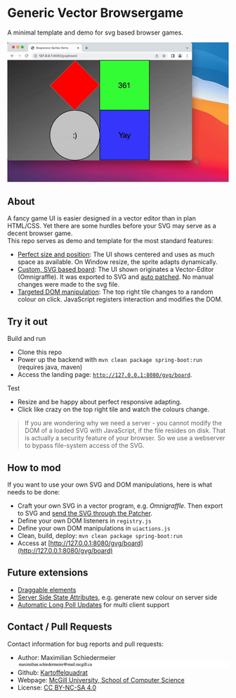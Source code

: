 # Generic Vector Browsergame

A minimal template and demo for svg based browser games.

![demo](demo.gif)

## About

A fancy game UI is easier designed in a vector editor than in plan HTML/CSS. Yet there are some hurdles before your SVG may serve as a decent browser game.  
This repo serves as demo and template for the most standard features:

 * [Perfect size and position](src/main/resources/static/style.css): The UI shows centered and uses as much space as available. On Window resize, the sprite adapts dynamically.
 * [Custom, SVG based board](#custom-board): The UI shown originates a Vector-Editor (Omnigraffle). It was exported to SVG and [auto patched](https://github.com/kartoffelquadrat/SvgPatcher). No manual changes were made to the svg file.
 * [Targeted DOM manipulation](src/main/resources/static/uiactions.js): The top right tile changes to a random colour on click. JavaScript registers interaction and modifies the DOM.

## Try it out

Build and run

 * Clone this repo
 * Power up the backend with ```mvn clean package spring-boot:run``` (requires java, maven)
 * Access the landing page: [```http://127.0.0.1:8080/gvg/board```](http://127.0.0.1:8080/gvg/board).

Test

 * Resize and be happy about perfect responsive adapting.
 * Click like crazy on the top right tile and watch the colours change.

 > If you are wondering why we need a server - you cannot modify the DOM of a loaded SVG with JavaScript, if the file resides on disk. That is actually a security feature of your browser. So we use a webserver to bypass file-system access of the SVG.
    
## How to mod

If you want to use your own SVG and DOM manipulations, here is what needs to be done:

 * Craft your own SVG in a vector program, e.g. *Omnigraffle*. Then export to SVG and [send the SVG through the Patcher](https://github.com/kartoffelquadrat/SvgPatcher).
 * Define your own DOM listeners in ```registry.js```
 * Define your own DOM manipulations in ```uiactions.js```
 * Clean, build, deploy: ```mvn clean package spring-boot:run```
 * Access at [http://127.0.0.1:8080/gvg/board](http://127.0.0.1:8080/gvg/board)
    
## Future extensions

 * [Draggable elements](https://www.petercollingridge.co.uk/tutorials/svg/interactive/dragging/)
 * [Server Side State Attributes](...), e.g. generate new colour on server side
 * [Automatic Long Poll Updates](https://github.com/kartoffelquadrat/AsyncRestLib) for multi client support

## Contact / Pull Requests

Contact information for bug reports and pull requests:

 * Author: Maximilian Schiedermeier ![email](markdown/email.png)
 * Github: [Kartoffelquadrat](https://github.com/kartoffelquadrat)
 * Webpage: [McGill University, School of Computer Science](https://www.cs.mcgill.ca/~mschie3)
 * License: [CC BY-NC-SA 4.0](https://creativecommons.org/licenses/by-nc-sa/4.0/)
